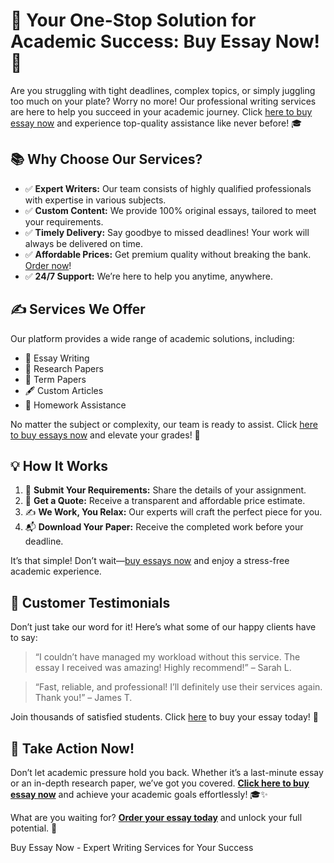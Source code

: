 <h1>🌟 Your One-Stop Solution for Academic Success: Buy Essay Now! 🌟</h1>

<p>Are you struggling with tight deadlines, complex topics, or simply juggling too much on your plate? Worry no more! Our professional writing services are here to help you succeed in your academic journey. Click <a href="https://tinyurl.com/topessay?keyword=buy+essay+now" target="_blank">here to buy essay now</a> and experience top-quality assistance like never before! 🎓</p>

<h2>📚 Why Choose Our Services?</h2>
<ul>
    <li>✅ <strong>Expert Writers:</strong> Our team consists of highly qualified professionals with expertise in various subjects.</li>
    <li>✅ <strong>Custom Content:</strong> We provide 100% original essays, tailored to meet your requirements.</li>
    <li>✅ <strong>Timely Delivery:</strong> Say goodbye to missed deadlines! Your work will always be delivered on time.</li>
    <li>✅ <strong>Affordable Prices:</strong> Get premium quality without breaking the bank. <a href="https://tinyurl.com/topessay?keyword=buy+essay+now" target="_blank">Order now</a>!</li>
    <li>✅ <strong>24/7 Support:</strong> We’re here to help you anytime, anywhere.</li>
</ul>

<h2>✍️ Services We Offer</h2>
<p>Our platform provides a wide range of academic solutions, including:</p>
<ul>
    <li>📄 Essay Writing</li>
    <li>📑 Research Papers</li>
    <li>📘 Term Papers</li>
    <li>🖋️ Custom Articles</li>
    <li>📝 Homework Assistance</li>
</ul>
<p>No matter the subject or complexity, our team is ready to assist. Click <a href="https://tinyurl.com/topessay?keyword=buy+essay+now" target="_blank">here to buy essays now</a> and elevate your grades! 🚀</p>

<h2>💡 How It Works</h2>
<ol>
    <li>🎯 <strong>Submit Your Requirements:</strong> Share the details of your assignment.</li>
    <li>📜 <strong>Get a Quote:</strong> Receive a transparent and affordable price estimate.</li>
    <li>✍️ <strong>We Work, You Relax:</strong> Our experts will craft the perfect piece for you.</li>
    <li>📬 <strong>Download Your Paper:</strong> Receive the completed work before your deadline.</li>
</ol>
<p>It’s that simple! Don’t wait—<a href="https://tinyurl.com/topessay?keyword=buy+essay+now" target="_blank">buy essays now</a> and enjoy a stress-free academic experience.</p>

<h2>🌟 Customer Testimonials</h2>
<p>Don’t just take our word for it! Here’s what some of our happy clients have to say:</p>
<blockquote>
    <p>“I couldn’t have managed my workload without this service. The essay I received was amazing! Highly recommend!” – Sarah L.</p>
</blockquote>
<blockquote>
    <p>“Fast, reliable, and professional! I’ll definitely use their services again. Thank you!” – James T.</p>
</blockquote>
<p>Join thousands of satisfied students. Click <a href="https://tinyurl.com/topessay?keyword=buy+essay+now" target="_blank">here</a> to buy your essay today! 🎉</p>

<h2>🚀 Take Action Now!</h2>
<p>Don’t let academic pressure hold you back. Whether it’s a last-minute essay or an in-depth research paper, we’ve got you covered. <strong><a href="https://tinyurl.com/topessay?keyword=buy+essay+now" target="_blank">Click here to buy essay now</a></strong> and achieve your academic goals effortlessly! 🎓✨</p>

<p>What are you waiting for? <strong><a href="https://tinyurl.com/topessay?keyword=buy+essay+now" target="_blank">Order your essay today</a></strong> and unlock your full potential. 🌟</p>
Buy Essay Now - Expert Writing Services for Your Success

